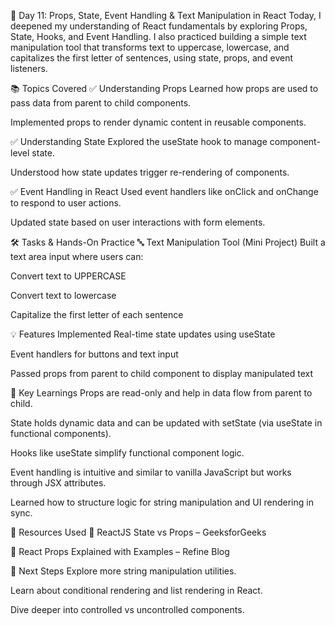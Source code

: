 🚀 Day 11: Props, State, Event Handling & Text Manipulation in React
Today, I deepened my understanding of React fundamentals by exploring Props, State, Hooks, and Event Handling. I also practiced building a simple text manipulation tool that transforms text to uppercase, lowercase, and capitalizes the first letter of sentences, using state, props, and event listeners.

📚 Topics Covered
✅ Understanding Props
Learned how props are used to pass data from parent to child components.

Implemented props to render dynamic content in reusable components.

✅ Understanding State
Explored the useState hook to manage component-level state.

Understood how state updates trigger re-rendering of components.

✅ Event Handling in React
Used event handlers like onClick and onChange to respond to user actions.

Updated state based on user interactions with form elements.

🛠️ Tasks & Hands-On Practice
🔤 Text Manipulation Tool (Mini Project)
Built a text area input where users can:

Convert text to UPPERCASE

Convert text to lowercase

Capitalize the first letter of each sentence

💡 Features Implemented
Real-time state updates using useState

Event handlers for buttons and text input

Passed props from parent to child component to display manipulated text

🧠 Key Learnings
Props are read-only and help in data flow from parent to child.

State holds dynamic data and can be updated with setState (via useState in functional components).

Hooks like useState simplify functional component logic.

Event handling is intuitive and similar to vanilla JavaScript but works through JSX attributes.

Learned how to structure logic for string manipulation and UI rendering in sync.

🔗 Resources Used
📘 ReactJS State vs Props – GeeksforGeeks

📘 React Props Explained with Examples – Refine Blog

📌 Next Steps
Explore more string manipulation utilities.

Learn about conditional rendering and list rendering in React.

Dive deeper into controlled vs uncontrolled components.